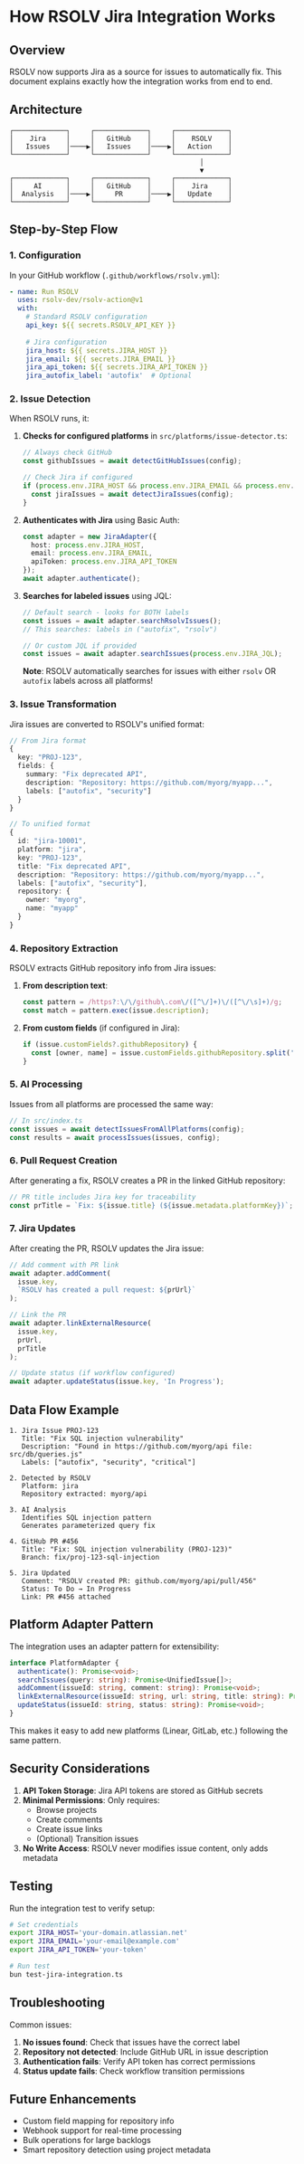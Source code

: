 # How RSOLV Jira Integration Works

## Overview

RSOLV now supports Jira as a source for issues to automatically fix. This document explains exactly how the integration works from end to end.

## Architecture

```
┌─────────────┐     ┌─────────────┐     ┌─────────────┐
│    Jira     │     │   GitHub    │     │    RSOLV    │
│   Issues    │────▶│   Issues    │────▶│   Action    │
└─────────────┘     └─────────────┘     └─────────────┘
                                               │
                                               ▼
┌─────────────┐     ┌─────────────┐     ┌─────────────┐
│     AI      │     │   GitHub    │     │    Jira     │
│  Analysis   │────▶│     PR      │────▶│   Update    │
└─────────────┘     └─────────────┘     └─────────────┘
```

## Step-by-Step Flow

### 1. Configuration

In your GitHub workflow (`.github/workflows/rsolv.yml`):

```yaml
- name: Run RSOLV
  uses: rsolv-dev/rsolv-action@v1
  with:
    # Standard RSOLV configuration
    api_key: ${{ secrets.RSOLV_API_KEY }}
    
    # Jira configuration
    jira_host: ${{ secrets.JIRA_HOST }}
    jira_email: ${{ secrets.JIRA_EMAIL }}
    jira_api_token: ${{ secrets.JIRA_API_TOKEN }}
    jira_autofix_label: 'autofix'  # Optional
```

### 2. Issue Detection

When RSOLV runs, it:

1. **Checks for configured platforms** in `src/platforms/issue-detector.ts`:
   ```typescript
   // Always check GitHub
   const githubIssues = await detectGitHubIssues(config);
   
   // Check Jira if configured
   if (process.env.JIRA_HOST && process.env.JIRA_EMAIL && process.env.JIRA_API_TOKEN) {
     const jiraIssues = await detectJiraIssues(config);
   }
   ```

2. **Authenticates with Jira** using Basic Auth:
   ```typescript
   const adapter = new JiraAdapter({
     host: process.env.JIRA_HOST,
     email: process.env.JIRA_EMAIL,
     apiToken: process.env.JIRA_API_TOKEN
   });
   await adapter.authenticate();
   ```

3. **Searches for labeled issues** using JQL:
   ```typescript
   // Default search - looks for BOTH labels
   const issues = await adapter.searchRsolvIssues();
   // This searches: labels in ("autofix", "rsolv")
   
   // Or custom JQL if provided
   const issues = await adapter.searchIssues(process.env.JIRA_JQL);
   ```

   **Note**: RSOLV automatically searches for issues with either `rsolv` OR `autofix` labels across all platforms!

### 3. Issue Transformation

Jira issues are converted to RSOLV's unified format:

```typescript
// From Jira format
{
  key: "PROJ-123",
  fields: {
    summary: "Fix deprecated API",
    description: "Repository: https://github.com/myorg/myapp...",
    labels: ["autofix", "security"]
  }
}

// To unified format
{
  id: "jira-10001",
  platform: "jira",
  key: "PROJ-123",
  title: "Fix deprecated API",
  description: "Repository: https://github.com/myorg/myapp...",
  labels: ["autofix", "security"],
  repository: {
    owner: "myorg",
    name: "myapp"
  }
}
```

### 4. Repository Extraction

RSOLV extracts GitHub repository info from Jira issues:

1. **From description text**:
   ```typescript
   const pattern = /https?:\/\/github\.com\/([^\/]+)\/([^\/\s]+)/g;
   const match = pattern.exec(issue.description);
   ```

2. **From custom fields** (if configured in Jira):
   ```typescript
   if (issue.customFields?.githubRepository) {
     const [owner, name] = issue.customFields.githubRepository.split('/');
   }
   ```

### 5. AI Processing

Issues from all platforms are processed the same way:

```typescript
// In src/index.ts
const issues = await detectIssuesFromAllPlatforms(config);
const results = await processIssues(issues, config);
```

### 6. Pull Request Creation

After generating a fix, RSOLV creates a PR in the linked GitHub repository:

```typescript
// PR title includes Jira key for traceability
const prTitle = `Fix: ${issue.title} (${issue.metadata.platformKey})`;
```

### 7. Jira Updates

After creating the PR, RSOLV updates the Jira issue:

```typescript
// Add comment with PR link
await adapter.addComment(
  issue.key,
  `RSOLV has created a pull request: ${prUrl}`
);

// Link the PR
await adapter.linkExternalResource(
  issue.key,
  prUrl,
  prTitle
);

// Update status (if workflow configured)
await adapter.updateStatus(issue.key, 'In Progress');
```

## Data Flow Example

```
1. Jira Issue PROJ-123
   Title: "Fix SQL injection vulnerability"
   Description: "Found in https://github.com/myorg/api file: src/db/queries.js"
   Labels: ["autofix", "security", "critical"]
   
2. Detected by RSOLV
   Platform: jira
   Repository extracted: myorg/api
   
3. AI Analysis
   Identifies SQL injection pattern
   Generates parameterized query fix
   
4. GitHub PR #456
   Title: "Fix: SQL injection vulnerability (PROJ-123)"
   Branch: fix/proj-123-sql-injection
   
5. Jira Updated
   Comment: "RSOLV created PR: github.com/myorg/api/pull/456"
   Status: To Do → In Progress
   Link: PR #456 attached
```

## Platform Adapter Pattern

The integration uses an adapter pattern for extensibility:

```typescript
interface PlatformAdapter {
  authenticate(): Promise<void>;
  searchIssues(query: string): Promise<UnifiedIssue[]>;
  addComment(issueId: string, comment: string): Promise<void>;
  linkExternalResource(issueId: string, url: string, title: string): Promise<void>;
  updateStatus(issueId: string, status: string): Promise<void>;
}
```

This makes it easy to add new platforms (Linear, GitLab, etc.) following the same pattern.

## Security Considerations

1. **API Token Storage**: Jira API tokens are stored as GitHub secrets
2. **Minimal Permissions**: Only requires:
   - Browse projects
   - Create comments
   - Create issue links
   - (Optional) Transition issues
3. **No Write Access**: RSOLV never modifies issue content, only adds metadata

## Testing

Run the integration test to verify setup:

```bash
# Set credentials
export JIRA_HOST='your-domain.atlassian.net'
export JIRA_EMAIL='your-email@example.com'
export JIRA_API_TOKEN='your-token'

# Run test
bun test-jira-integration.ts
```

## Troubleshooting

Common issues:

1. **No issues found**: Check that issues have the correct label
2. **Repository not detected**: Include GitHub URL in issue description
3. **Authentication fails**: Verify API token has correct permissions
4. **Status update fails**: Check workflow transition permissions

## Future Enhancements

- Custom field mapping for repository info
- Webhook support for real-time processing
- Bulk operations for large backlogs
- Smart repository detection using project metadata